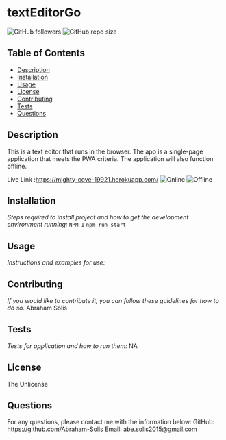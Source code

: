 # textEditorGo
![GitHub followers](https://img.shields.io/github/followers/Abraham-Solis?style=social) ![GitHub repo size](https://img.shields.io/github/repo-size/Abraham-Solis/https://github.com/Abraham-Solis/suNodeKu)

  ## Table of Contents
  - [Description](#description)
  - [Installation](#installation)
  - [Usage](#usage)
  - [License](#license)
  - [Contributing](#contributing)
  - [Tests](#tests)
  - [Questions](#questions)

  ## Description
  This is a text editor that runs in the browser. The app is a single-page application that meets the PWA criteria. The application will also function offline.

  Live Link :https://mighty-cove-19921.herokuapp.com/
  <img src="https://user-images.githubusercontent.com/92957388/150263050-58ce9577-07d2-4cb5-8da2-120e21383e42.PNG" alt="Online">
  <img src="https://user-images.githubusercontent.com/92957388/150263055-3fdad48d-ad32-43fa-9084-4ecd63aa468f.PNG" alt="Offline">

  ## Installation
  *Steps required to install project and how to get the development environment running:*
  `NPM I`
  `npm run start`

  ## Usage
  *Instructions and examples for use:*
  

  ## Contributing
  *If you would like to contribute it, you can follow these guidelines for how to do so.*
  Abraham Solis
  
  ## Tests
  *Tests for application and how to run them:*
  NA

  ## License
  The Unlicense

  ## Questions
  For any questions, please contact me with the information below:
  GitHub: https://github.com/Abraham-Solis
  Email: abe.solis2015@gmail.com
